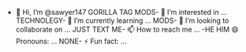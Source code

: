 - 👋 Hi, I’m @sawyer147
GORILLA TAG MODS- 👀 I’m interested in ...
TECHNOLEGY- 🌱 I’m currently learning ...
MODS- 💞️ I’m looking to collaborate on ...
JUST TEXT ME- 📫 How to reach me ...
-HE HIM 😄 Pronouns: ...
NONE- ⚡ Fun fact: ...

<!---
sawyer147/sawyer147 is a ✨ special ✨ repository because its `README.md` (this file) appears on your GitHub profile.
You can click the Preview link to take a look at your changes.
--->
